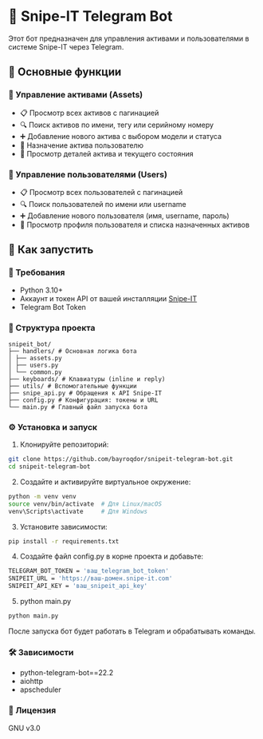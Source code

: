 # 🤖 Snipe-IT Telegram Bot

Этот бот предназначен для управления активами и пользователями в системе Snipe-IT через Telegram.

## 📌 Основные функции

### 📁 Управление активами (Assets)
- 📋 Просмотр всех активов с пагинацией
- 🔍 Поиск активов по имени, тегу или серийному номеру
- ➕ Добавление нового актива с выбором модели и статуса
- 👤 Назначение актива пользователю
- 📄 Просмотр деталей актива и текущего состояния

### 👤 Управление пользователями (Users)
- 📋 Просмотр всех пользователей с пагинацией
- 🔍 Поиск пользователей по имени или username
- ➕ Добавление нового пользователя (имя, username, пароль)
- 📄 Просмотр профиля пользователя и списка назначенных активов

## 🚀 Как запустить

### 🔧 Требования

- Python 3.10+
- Аккаунт и токен API от вашей инсталляции [Snipe-IT](https://snipeitapp.com/)
- Telegram Bot Token

### 📁 Структура проекта
```text
snipeit_bot/
├── handlers/ # Основная логика бота
│ ├── assets.py
│ ├── users.py
│ └── common.py
├── keyboards/ # Клавиатуры (inline и reply)
├── utils/ # Вспомогательные функции
├── snipe_api.py # Обращения к API Snipe-IT
├── config.py # Конфигурация: токены и URL
└── main.py # Главный файл запуска бота
```

### ⚙️ Установка и запуск

1. Клонируйте репозиторий:

```bash
git clone https://github.com/bayroqdor/snipeit-telegram-bot.git
cd snipeit-telegram-bot
```

2. Создайте и активируйте виртуальное окружение:

```bash
python -m venv venv
source venv/bin/activate  # Для Linux/macOS
venv\Scripts\activate     # Для Windows
```
3. Установите зависимости:

```bash
pip install -r requirements.txt
```

4. Создайте файл config.py в корне проекта и добавьте:

```bash
TELEGRAM_BOT_TOKEN = 'ваш_telegram_bot_token'
SNIPEIT_URL = 'https://ваш-домен.snipe-it.com'
SNIPEIT_API_KEY = 'ваш_snipeit_api_key'
```
5. python main.py

```bash
python main.py
```

После запуска бот будет работать в Telegram и обрабатывать команды.

### 🛠 Зависимости
- python-telegram-bot==22.2
- aiohttp
- apscheduler

### 📄 Лицензия
GNU v3.0
